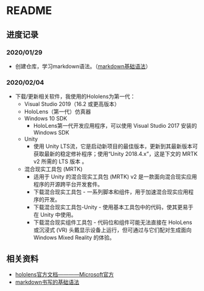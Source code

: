 # README
## 进度记录
### 2020/01/29 
* 创建仓库，学习markdown语法。（[markdown基础语法](https://www.cnblogs.com/nickchen121/p/10821946.html "markdown基础语法")）
### 2020/02/04
* 下载/更新相关软件，我使用的Hololens为第一代：
  * Visual Studio 2019（16.2 或更高版本）
  * HoloLens（第一代）仿真器
  * Windows 10 SDK
    * HoloLens第一代开发应用程序，可以使用 Visual Studio 2017 安装的 Windows SDK
  * Unity
    * 使用 Unity LTS流，它是启动新项目的最佳版本，更新到其最新版本可获取最新的稳定修补程序；使用“Unity 2018.4.x”，这是下文的 MRTK v2 所需的 LTS 版本 。
  * 混合现实工具包 (MRTK)
    * 适用于 Unity 的混合现实工具包 (MRTK) v2 是一款面向混合现实应用程序的开源跨平台开发套件。
    * 下载混合现实工具包 - 一系列脚本和组件，用于加速混合现实应用程序的开发。
    * 下载混合现实工具包-Unity - 使用基本工具包中的代码，使其更易于在 Unity 中使用。
    * 下载混合现实组件工具包 - 代码位和组件可能无法直接在 HoloLens 或沉浸式 (VR) 头戴显示设备上运行，但可通过与它们配对生成面向 Windows Mixed Reality 的体验。

## 相关资料
* [hololens官方文档————Microsoft官方](https://docs.microsoft.com/zh-cn/windows/mixed-reality/development "hololens官方文档")
* [markdown书写的基础语法](https://www.cnblogs.com/nickchen121/p/10821946.html "markdown基础语法")
